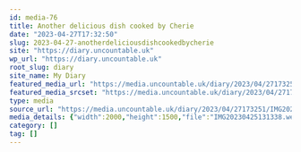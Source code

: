 ```yaml
---
id: media-76
title: Another delicious dish cooked by Cherie
date: "2023-04-27T17:32:50"
slug: 2023-04-27-anotherdeliciousdishcookedbycherie
site: "https://diary.uncountable.uk"
wp_url: "https://diary.uncountable.uk"
root_slug: diary
site_name: My Diary
featured_media_url: "https://media.uncountable.uk/diary/2023/04/27173251/IMG20230425131338.webp"
featured_media_srcset: "https://media.uncountable.uk/diary/2023/04/27173251/IMG20230425131338-300x225.webp 300w, https://media.uncountable.uk/diary/2023/04/27173251/IMG20230425131338-1024x768.webp 1024w, https://media.uncountable.uk/diary/2023/04/27173251/IMG20230425131338-150x150.webp 150w, https://media.uncountable.uk/diary/2023/04/27173251/IMG20230425131338-1920x1440.webp 1920w, https://media.uncountable.uk/diary/2023/04/27173251/IMG20230425131338.webp 2000w"
type: media
source_url: "https://media.uncountable.uk/diary/2023/04/27173251/IMG20230425131338.webp"
media_details: {"width":2000,"height":1500,"file":"IMG20230425131338.webp","filesize":564720,"sizes":{"medium":{"file":"IMG20230425131338-300x225.webp","width":300,"height":225,"filesize":24244,"mime_type":"image/webp","source_url":"https://media.uncountable.uk/diary/2023/04/27173251/IMG20230425131338-300x225.webp"},"large":{"file":"IMG20230425131338-1024x768.webp","width":1024,"height":768,"filesize":208076,"mime_type":"image/webp","source_url":"https://media.uncountable.uk/diary/2023/04/27173251/IMG20230425131338-1024x768.webp"},"thumbnail":{"file":"IMG20230425131338-150x150.webp","width":150,"height":150,"filesize":9376,"mime_type":"image/webp","source_url":"https://media.uncountable.uk/diary/2023/04/27173251/IMG20230425131338-150x150.webp"},"xxl":{"file":"IMG20230425131338-1920x1440.webp","width":1920,"height":1440,"filesize":552172,"mime_type":"image/webp","source_url":"https://media.uncountable.uk/diary/2023/04/27173251/IMG20230425131338-1920x1440.webp"},"full":{"file":"IMG20230425131338.webp","width":2000,"height":1500,"mime_type":"image/webp","source_url":"https://media.uncountable.uk/diary/2023/04/27173251/IMG20230425131338.webp"}},"image_meta":{"aperture":"0","credit":"","camera":"","caption":"","created_timestamp":"0","copyright":"","focal_length":"0","iso":"0","shutter_speed":"0","title":"","orientation":"0","keywords":[]}}
category: []
tag: []
---
```


